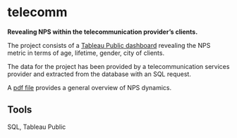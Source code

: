# telecomm
**Revealing NPS within the telecommunication provider’s clients.**

The project consists of a [Tableau Public dashboard](https://public.tableau.com/app/profile/anna.serikova7712/viz/sumup_project_2_dashboard/NPS_3?publish=yes) revealing the NPS metric in terms of age, lifetime, gender, city of clients.

The data for the project has been provided by a telecommunication services provider and extracted from the database with an SQL request.

A [pdf file](https://github.com/AnnaSerikova/practikum_projects/blob/main/telecomm/telecomm_presentation.pdf) provides a general overview of NPS dynamics.
## Tools
SQL, Tableau Public